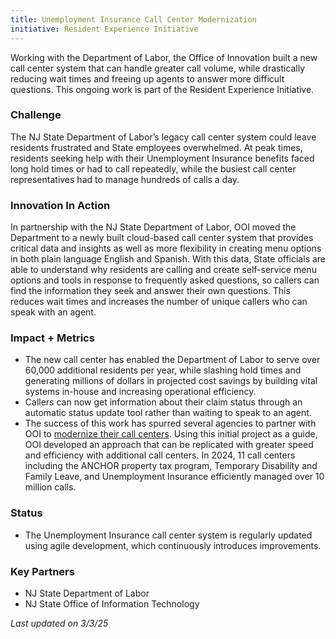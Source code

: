 ```yaml
---
title: Unemployment Insurance Call Center Modernization
initiative: Resident Experience Initiative
---
```


Working with the Department of Labor, the Office of Innovation built a new call center system that can handle greater call volume, while drastically reducing wait times and freeing up agents to answer more difficult questions. This ongoing work is part of the Resident Experience Initiative.  

### Challenge  

The NJ State Department of Labor’s legacy call center system could leave residents frustrated and State employees overwhelmed. At peak times, residents seeking help with their Unemployment Insurance benefits faced long hold times or had to call repeatedly, while the busiest call center representatives had to manage hundreds of calls a day.   

### Innovation In Action  

In partnership with the NJ State Department of Labor, OOI moved the Department to a newly built cloud-based call center system that provides critical data and insights as well as more flexibility in creating menu options in both plain language English and Spanish. With this data, State officials are able to understand why residents are calling and create self-service menu options and tools in response to frequently asked questions, so callers can find the information they seek and answer their own questions. This reduces wait times and increases the number of unique callers who can speak with an agent. 

### Impact \+ Metrics

* The new call center has enabled the Department of Labor to serve over 60,000 additional residents per year, while slashing hold times and generating millions of dollars in projected cost savings by building vital systems in-house and increasing operational efficiency.  
* Callers can now get information about their claim status through an automatic status update tool rather than waiting to speak to an agent.  
* The success of this work has spurred several agencies to partner with OOI to [modernize their call centers](https://innovation.nj.gov/projects/ui-call-center/). Using this initial project as a guide, OOI developed an approach that can be replicated with greater speed and efficiency with additional call centers. In 2024, 11 call centers including the ANCHOR property tax program, Temporary Disability and Family Leave, and Unemployment Insurance efficiently managed over 10 million calls.

### Status

* The Unemployment Insurance call center system is regularly updated using agile development, which continuously introduces improvements.

### Key Partners

* NJ State Department of Labor  
* NJ State Office of Information Technology

*Last updated on 3/3/25*
